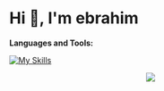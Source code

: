# Hi 👋, I'm ebrahim



**Languages and Tools:**

[![My Skills](https://skillicons.dev/icons?i=cs,dotnet,git,docker,js,html,css,bootstrap,mongodb,postman,visualstudio,vscode,sqlserver)](https://skillicons.dev)

<p align="center">
  <a href="https://skillicons.dev">
    <img src="https://skillicons.dev/icons?i=git,kubernetes,docker,c,vim" />
  </a>
</p>
